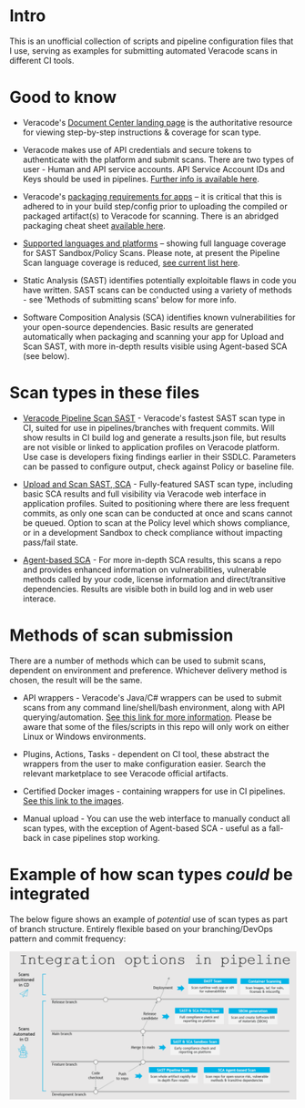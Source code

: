 # Intro

This is an unofficial collection of scripts and pipeline configuration files that I use, serving as examples for submitting automated Veracode scans in different CI tools. 

# Good to know 

- Veracode's [Document Center landing page](https://docs.veracode.com/) is the authoritative resource for viewing step-by-step instructions & coverage for scan type.

- Veracode makes use of API credentials and secure tokens to authenticate with the platform and submit scans. There are two types of user - Human and API service accounts. API Service Account IDs and Keys should be used in pipelines. [Further info is available here](https://docs.veracode.com/r/c_about_veracode_accounts).

- Veracode's [packaging requirements for apps](https://docs.veracode.com/r/compilation_packaging) – it is critical that this is adhered to in your build step/config  prior to uploading the compiled or packaged artifact(s) to Veracode for scanning. There is an abridged packaging cheat sheet [available here](https://nhinv11.github.io/#/).

- [Supported languages and platforms](https://docs.veracode.com/r/r_supported_table) – showing full language coverage for SAST Sandbox/Policy Scans. Please note, at present the Pipeline Scan language coverage is reduced, [see current list here](https://docs.veracode.com/r/About_Pipeline_Scan_Prerequisites).

- Static Analysis (SAST) identifies potentially exploitable flaws in code you have written. SAST scans can be conducted using a variety of methods - see 'Methods of submitting scans' below for more info. 

- Software Composition Analysis (SCA) identifies known vulnerabilities for your open-source dependencies. Basic results are generated automatically when packaging and scanning your app for Upload and Scan SAST, with more in-depth results visible using Agent-based SCA (see below).

# Scan types in these files

- [Veracode Pipeline Scan SAST](https://docs.veracode.com/r/Pipeline_Scan) - Veracode's fastest SAST scan type in CI, suited for use in pipelines/branches with frequent commits. Will show results in CI build log and generate a results.json file, but results are not visible or linked to application profiles on Veracode platform. Use case is developers fixing findings earlier in their SSDLC. Parameters can be passed to configure output, check against Policy or baseline file.

- [Upload and Scan SAST, SCA](https://docs.veracode.com/r/Getting_Started_with_Static_Analysis) - Fully-featured SAST scan type, including basic SCA results and full visibility via Veracode web interface in application profiles. Suited to positioning where there are less frequent commits, as only one scan can be conducted at once and scans cannot be queued. Option to scan at the Policy level which shows compliance, or in a development Sandbox to check compliance without impacting pass/fail state.

- [Agent-based SCA](https://docs.veracode.com/r/Choosing_the_SCA_Scan_Type_for_Your_Use_Case) - For more in-depth SCA results, this scans a repo and provides enhanced information on vulnerabilities, vulnerable methods called by your code, license information and direct/transitive dependencies. Results are visible both in build log and in web user interace.

# Methods of scan submission

There are a number of methods which can be used to submit scans, dependent on environment and preference. Whichever delivery method is chosen, the result will be the same. 

- API wrappers - Veracode's Java/C# wrappers can be used to submit scans from any command line/shell/bash environment, along with API querying/automation. [See this link for more information](https://docs.veracode.com/r/c_about_wrappers). Please be aware that some of the files/scripts in this repo will only work on either Linux or Windows environments.

- Plugins, Actions, Tasks - dependent on CI tool, these abstract the wrappers from the user to make configuration easier. Search the relevant marketplace to see Veracode official artifacts.

- Certified Docker images - containing wrappers for use in CI pipelines. [See this link to the images](https://hub.docker.com/u/veracode).

- Manual upload - You can use the web interface to manually conduct all scan types, with the exception of Agent-based SCA - useful as a fall-back in case pipelines stop working.

# Example of how scan types *could* be integrated

The below figure shows an example of *_potential_* use of scan types as part of branch structure. Entirely flexible based on your branching/DevOps pattern and commit frequency:

![Veracode integrations in branch structure](https://github.com/nbarhamvc/scriptarchive/blob/main/Exampleint.PNG?raw=true)
